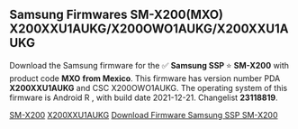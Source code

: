 <h2>Samsung Firmwares SM-X200(MXO) X200XXU1AUKG/X200OWO1AUKG/X200XXU1AUKG</h2>
Download the Samsung firmware for the ✅ <strong>Samsung SSP </strong> ⭐ <strong>SM-X200</strong> with product code <strong>MXO</strong> <strong> from Mexico</strong>. This firmware has version number PDA <strong>X200XXU1AUKG</strong> and CSC X200OWO1AUKG. The operating system of this firmware is Android R , with build date 2021-12-21. Changelist <strong>23118819</strong>.

[SM-X200](https://samfirm.shop/samsung/model/SM-X200)
[X200XXU1AUKG](https://samfirm.shop/samsung/pda/X200XXU1AUKG)
[Download Firmware Samsung SSP SM-X200](https://samfirm.shop/samsung/firmware/484789)
